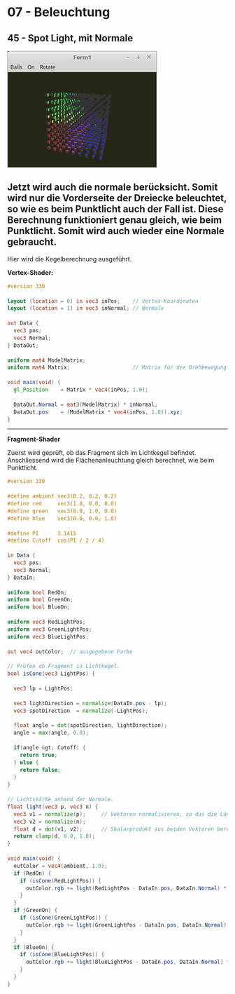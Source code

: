 # 07 - Beleuchtung
## 45 - Spot Light, mit Normale

![image.png](image.png)

Jetzt wird auch die normale berücksicht. Somit wird nur die Vorderseite der Dreiecke beleuchtet, so wie es beim Punktlicht auch der Fall ist.
Diese Berechnung funktioniert genau gleich, wie beim Punktlicht. Somit wird auch wieder eine <b>Normale</b> gebraucht.
---
Hier wird die Kegelberechnung ausgeführt.

<b>Vertex-Shader:</b>

```glsl
#version 330

layout (location = 0) in vec3 inPos;    // Vertex-Koordinaten
layout (location = 1) in vec3 inNormal; // Normale

out Data {
  vec3 pos;
  vec3 Normal;
} DataOut;

uniform mat4 ModelMatrix;
uniform mat4 Matrix;                    // Matrix für die Drehbewegung und Frustum.

void main(void) {
  gl_Position    = Matrix * vec4(inPos, 1.0);

  DataOut.Normal = mat3(ModelMatrix) * inNormal;
  DataOut.pos    = (ModelMatrix * vec4(inPos, 1.0)).xyz;
}

```

---
<b>Fragment-Shader</b>

Zuerst wird geprüft, ob das Fragment sich im Lichtkegel befindet.
Anschliessend wird die Flächenanleuchtung gleich berechnet, wie beim Punktlicht.

```glsl
#version 330

#define ambient vec3(0.2, 0.2, 0.2)
#define red     vec3(1.0, 0.0, 0.0)
#define green   vec3(0.0, 1.0, 0.0)
#define blue    vec3(0.0, 0.0, 1.0)

#define PI      3.1415
#define Cutoff  cos(PI / 2 / 4)

in Data {
  vec3 pos;
  vec3 Normal;
} DataIn;

uniform bool RedOn;
uniform bool GreenOn;
uniform bool BlueOn;

uniform vec3 RedLightPos;
uniform vec3 GreenLightPos;
uniform vec3 BlueLightPos;

out vec4 outColor;  // ausgegebene Farbe

// Prüfen ob Fragment in Lichtkegel.
bool isCone(vec3 LightPos) {

  vec3 lp = LightPos;

  vec3 lightDirection = normalize(DataIn.pos - lp);
  vec3 spotDirection  = normalize(-LightPos);

  float angle = dot(spotDirection, lightDirection);
  angle = max(angle, 0.0);

  if(angle &gt; Cutoff) {
    return true;
  } else {
    return false;
  }
}

// Lichtstärke anhand der Normale.
float light(vec3 p, vec3 n) {
  vec3 v1 = normalize(p);     // Vektoren normalisieren, so das die Länge des Vektors immer 1.0 ist.
  vec3 v2 = normalize(n);
  float d = dot(v1, v2);      // Skalarprodukt aus beiden Vektoren berechnen.
  return clamp(d, 0.0, 1.0);
}

void main(void) {
  outColor = vec4(ambient, 1.0);
  if (RedOn) {
    if (isCone(RedLightPos)) {
      outColor.rgb += light(RedLightPos - DataIn.pos, DataIn.Normal) * red;
    }
  }
  if (GreenOn) {
    if (isCone(GreenLightPos)) {
      outColor.rgb += light(GreenLightPos - DataIn.pos, DataIn.Normal) * green;
    }
  }
  if (BlueOn) {
    if (isCone(BlueLightPos)) {
      outColor.rgb += light(BlueLightPos - DataIn.pos, DataIn.Normal) * blue;
    }
  }
}


```


